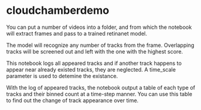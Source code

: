 # cloudchamberdemo

You can put a number of videos into a folder, and from which the notebook will extract frames and pass to a trained retinanet model.

The model will recognize any number of tracks from the frame. Overlapping tracks will be screened out and left with the one with the highest score.

This notebook logs all appeared tracks and if another track happens to appear near already existed tracks, they are neglected. A time_scale parameter is used to detemine the existance.

With the log of appeared tracks, the notebook output a table of each type of tracks and their binned count at a time-step manner. You can use this table to find out the change of track appearance over time.
